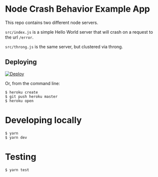 # Node Crash Behavior Example App

This repo contains two different node servers.

`src/index.js` is a simple Hello World server that will crash on a request to the url `/error`.

`src/throng.js` is the same server, but clustered via throng.

## Deploying

[![Deploy](https://www.herokucdn.com/deploy/button.svg)](https://heroku.com/deploy)

Or, from the command line:

```
$ heroku create
$ git push heroku master
$ heroku open
```

# Developing locally

```
$ yarn
$ yarn dev
```

# Testing

```
$ yarn test
```
